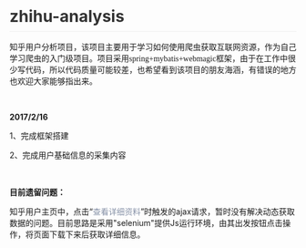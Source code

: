 <h1 style="box-sizing: border-box; margin-right: 0px; margin-bottom: 16px; margin-left: 0px; line-height: 1.25; padding-bottom: 0.3em; border-bottom: 1px solid rgb(238, 238, 238); color: rgb(51, 51, 51); font-family: -apple-system, BlinkMacSystemFont, &quot;Segoe UI&quot;, Helvetica, Arial, sans-serif, &quot;Apple Color Emoji&quot;, &quot;Segoe UI Emoji&quot;, &quot;Segoe UI Symbol&quot;; white-space: normal; margin-top: 0px !important;">
    zhihu-analysis
</h1>
<p>
    <span style="font-family: 微软雅黑, &quot;Microsoft YaHei&quot;;">知乎用户分析项目，该项目主要用于学习如何使用爬虫获取互联网资源，作为自己学习爬虫的入门级项目。项目采用spring+mybatis+webmagic框架，由于在工作中很少写代码，所以代码质量可能较差，也希望看到该项目的朋友海涵，有错误的地方也欢迎大家能够指出来。</span>
</p>
<p>
    <br/>
</p>
<p>
    <strong>2017/2/16</strong>
</p>
<p>
    1、完成框架搭建
</p>
<p>
    2、完成用户基础信息的采集内容
</p>
<p>
    <br/>
</p>
<p>
    <strong>目前遗留问题：</strong>
</p>
<p>
    知乎用户主页中，点击“<span style="color: rgb(133, 144, 166); font-family: &quot;Helvetica Neue&quot;, Helvetica, &quot;PingFang SC&quot;, &quot;Hiragino Sans GB&quot;, &quot;Microsoft YaHei&quot;, &quot;Noto Sans CJK SC&quot;, &quot;WenQuanYi Micro Hei&quot;, Arial, sans-serif; font-size: 14px; text-align: center; background-color: rgb(255, 255, 255);">查看详细资料</span>”时触发的ajax请求，暂时没有解决动态获取数据的问题。目前思路是采用&quot;selenium&quot;提供Js运行环境，由其出发按钮点击操作，将页面下载下来后获取详细信息。
</p>

